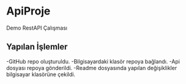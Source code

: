 # ApiProje
Demo RestAPI Çalışması

## Yapılan İşlemler
-GitHub repo oluşturuldu.
-Bilgisayardaki klasör repoya bağlandı.
-Api dosyası repoya gönderildi.
-Readme dosyasında yapılan değişiklikler bilgisayar klasörüne çekildi.
